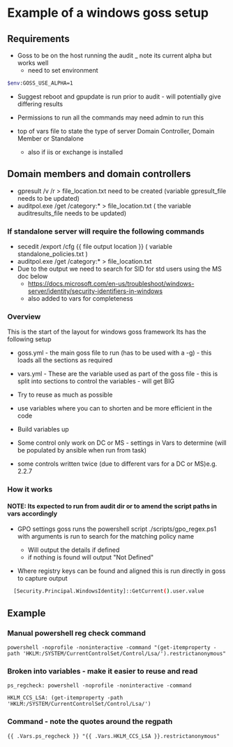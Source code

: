 # Example of a windows goss setup

## Requirements

- Goss to be on the host running the audit _ note its current alpha but works well
  - need to set environment

``` sh
$env:GOSS_USE_ALPHA=1
```

- Suggest reboot and gpupdate is run prior to audit - will potentially give differing results

- Permissions to run all the commands may need admin to run this
- top of vars file to state the type of server  Domain Controller, Domain Member or Standalone
  - also if iis or exchange is installed

## Domain members and domain controllers

- gpresult /v /r > file_location.txt need to be created (variable gpresult_file  needs to be updated)
- auditpol.exe /get /category:* > file_location.txt ( the variable auditresults_file needs to be updated)

### If standalone server will require the following commands

- secedit /export /cfg {{ file output location }} ( variable standalone_policies.txt )
- auditpol.exe /get /category:* > file_location.txt
- Due to the output we need to search for SID for std users using the MS doc below
  - https://docs.microsoft.com/en-us/troubleshoot/windows-server/identity/security-identifiers-in-windows
  - also added to vars for completeness

### Overview

This is the start of the layout for windows goss framework
Its has the following setup

- goss.yml - the main goss file to run (has to be used with a -g) - this loads all the sections as required
- vars.yml - These are the variable used as part of the goss file - this is split into sections to control the variables - will get BIG

- Try to reuse as much as possible
- use variables where you can to shorten and be more efficient in the code
- Build variables up
- Some control only work on DC or MS - settings in Vars to determine (will be populated by ansible when run from task)
- some controls written twice (due to different vars for a DC or MS)e.g. 2.2.7

### How it works

#### NOTE: Its expected to run from audit dir or to amend the script paths in vars accordingly

- GPO settings goss runs the powershell script ./scripts/gpo_regex.ps1 with arguments is run to search for the matching policy name
  - Will output the details if defined
  - if nothing is found will output "Not Defined"

- Where registry keys can be found and aligned this is run directly in goss to capture output

```sh
  [Security.Principal.WindowsIdentity]::GetCurrent().user.value
```

## Example

### Manual powershell reg check command

```script
powershell -noprofile -noninteractive -command "(get-itemproperty -path 'HKLM:/SYSTEM/CurrentControlSet/Control/Lsa/').restrictanonymous"
```

### Broken into variables - make it easier to reuse and read

```script
ps_regcheck: powershell -noprofile -noninteractive -command

HKLM_CCS_LSA: (get-itemproperty -path 'HKLM:/SYSTEM/CurrentControlSet/Control/Lsa/')
```

### Command - note the quotes around the regpath

```script
{{ .Vars.ps_regcheck }} "{{ .Vars.HKLM_CCS_LSA }}.restrictanonymous"
```
